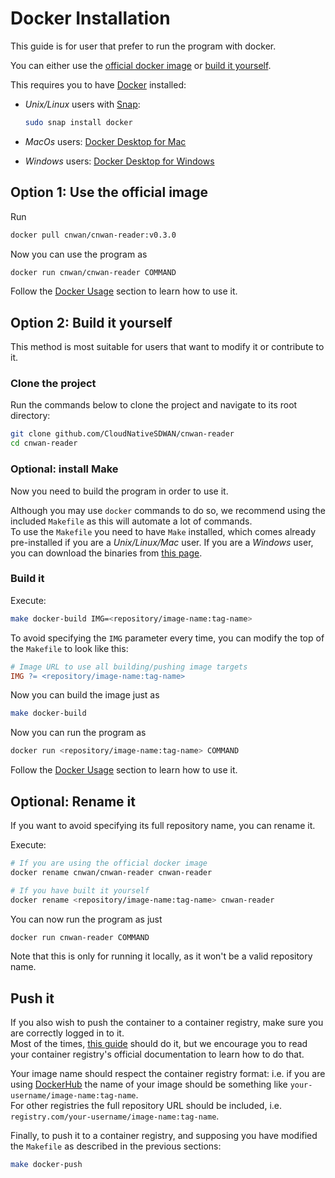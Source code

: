 # Docker Installation

This guide is for user that prefer to run the program with docker.

You can either use the [official docker image](#use-the-official-image) or
[build it yourself](#build-it-yoursel).

This requires you to have [Docker](https://www.docker.com/get-started)
installed:

* *Unix/Linux* users with
  [Snap](https://snapcraft.io/docs/installing-snapd):

  ```bash
  sudo snap install docker
  ```

* *MacOs* users:
  [Docker Desktop for Mac](https://hub.docker.com/editions/community/docker-ce-desktop-mac/)
* *Windows* users:
  [Docker Desktop for Windows](https://hub.docker.com/editions/community/docker-ce-desktop-windows/)

## Option 1: Use the official image

Run

```bash
docker pull cnwan/cnwan-reader:v0.3.0
```

Now you can use the program as

```bash
docker run cnwan/cnwan-reader COMMAND
```

Follow the [Docker Usage](./docker_usage.md) section to learn how to use it.

## Option 2: Build it yourself

This method is most suitable for users that want to modify it or contribute
to it.  

### Clone the project

Run the commands below to clone the project and navigate to its root directory:

```bash
git clone github.com/CloudNativeSDWAN/cnwan-reader
cd cnwan-reader
```

### Optional: install Make

Now you need to build the program in order to use it.

Although you may use `docker` commands to do so, we recommend using the
included `Makefile` as this will automate a lot of commands.  
To use the `Makefile` you need to have `Make` installed, which comes already
pre-installed if you are a *Unix/Linux/Mac* user. If you are a *Windows* user,
you can download the binaries from
[this page](http://gnuwin32.sourceforge.net/packages/make.htm).

### Build it

Execute:

```bash
make docker-build IMG=<repository/image-name:tag-name>
```

To avoid specifying the `IMG` parameter every time, you can modify the top
of the `Makefile` to look like this:

```Makefile
# Image URL to use all building/pushing image targets
IMG ?= <repository/image-name:tag-name>
```

Now you can build the image just as

```bash
make docker-build
```

Now you can run the program as

```bash
docker run <repository/image-name:tag-name> COMMAND
```

Follow the [Docker Usage](./docker_usage.md) section to learn how to use it.

## Optional: Rename it

If you want to avoid specifying its full repository name, you can rename it.

Execute:

```bash
# If you are using the official docker image
docker rename cnwan/cnwan-reader cnwan-reader

# If you have built it yourself
docker rename <repository/image-name:tag-name> cnwan-reader
```

You can now run the program as just

```bash
docker run cnwan-reader COMMAND
```

Note that this is only for running it locally, as it won't be a valid
repository name.

## Push it

If you also wish to push the container to a container registry, make sure you
are correctly logged in to it.  
Most of the times, [this guide](https://docs.docker.com/engine/reference/commandline/login/)
should do it, but we encourage you to read your container registry's official
documentation to learn how to do that.  

Your image name should respect the container registry format: i.e. if you are
using [DockerHub](https://hub.docker.com/) the name of your image should be
something like `your-username/image-name:tag-name`.  
For other registries the full repository URL should be included, i.e.
`registry.com/your-username/image-name:tag-name`.

Finally, to push it to a container registry, and supposing you have modified
the `Makefile` as described in the previous sections:

```bash
make docker-push
```

